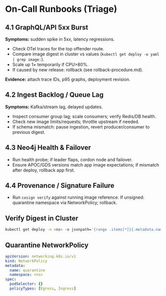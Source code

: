# On‑Call Runbooks (Triage)

## 4.1 GraphQL/API 5xx Burst
**Symptoms:** sudden spike in 5xx, latency regressions.
- Check OTel traces for the top offender route.
- Compare image digest in cluster vs values (`kubectl get deploy -o yaml | grep image:`).
- Scale up 1× temporarily if CPU>80%.
- If caused by new release: rollback (see rollback-procedure.md).

**Evidence:** attach trace IDs, p95 graphs, deployment revision.

## 4.2 Ingest Backlog / Queue Lag
**Symptoms:** Kafka/stream lag, delayed updates.
- Inspect consumer group lag; scale consumers; verify Redis/DB health.
- Check new image limits/requests; throttle upstream if needed.
- If schema mismatch: pause ingestion, revert producer/consumer to previous digest.

## 4.3 Neo4j Health & Failover
- Run health probe; if leader flaps, cordon node and failover.
- Ensure APOC/GDS versions match app image expectations; if mismatch after deploy, rollback app first.

## 4.4 Provenance / Signature Failure
- Run `cosign verify` against running image reference. If unsigned: quarantine namespace via NetworkPolicy; rollback.

## Verify Digest in Cluster
```bash
kubectl get deploy -n <ns> -o jsonpath='{range .items[*]}{.metadata.name}{"\t"}{.spec.template.spec.containers[*].image}{"\n"}{end}'
```

## Quarantine NetworkPolicy
```yaml
apiVersion: networking.k8s.io/v1
kind: NetworkPolicy
metadata:
  name: quarantine
  namespace: <ns>
spec:
  podSelector: {}
  policyTypes: [Egress, Ingress]
```